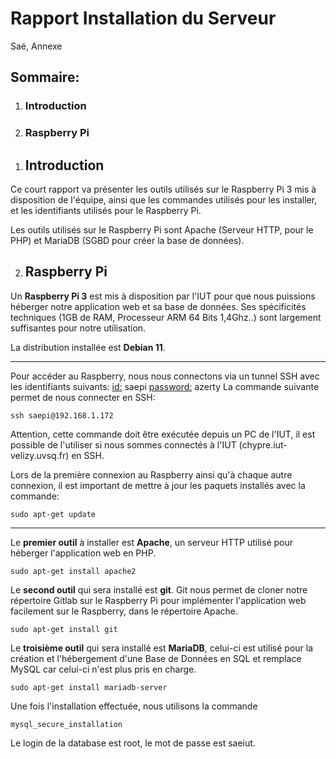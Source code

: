﻿# Rapport Installation du Serveur
Saé, Annexe
## Sommaire:
1. ### Introduction
2. ### Raspberry Pi

###

1. ## Introduction
Ce court rapport va présenter les outils utilisés sur le Raspberry Pi 3 mis à disposition de l'équipe, ainsi que les commandes utilisés pour les installer, et les identifiants utilisés pour le Raspberry Pi.

Les outils utilisés sur le Raspberry Pi sont Apache (Serveur HTTP, pour le PHP) et MariaDB (SGBD pour créer la base de données).

2. ## Raspberry Pi
Un **Raspberry Pi 3** est mis à disposition par l'IUT pour que nous puissions héberger notre application web et sa base de données. Ses spécificités techniques (1GB de RAM, Processeur ARM 64 Bits 1,4Ghz..) sont largement suffisantes pour notre utilisation.

La distribution installée est **Debian 11**. 

---
Pour accéder au Raspberry, nous nous connectons via un tunnel SSH avec les identifiants suivants: 
<u>id:</u> saepi
<u>password:</u> azerty 
La commande suivante permet de nous connecter en SSH:

    ssh saepi@192.168.1.172

Attention, cette commande doit être exécutée depuis un PC de l'IUT, il est possible de l'utiliser si nous sommes connectés à l'IUT (chypre.iut-velizy.uvsq.fr) en SSH.

Lors de la première connexion au Raspberry ainsi qu'à chaque autre connexion, il est important de mettre à jour les paquets installés avec la commande:

    sudo apt-get update

---
Le **premier outil** à installer est **Apache**, un serveur HTTP utilisé pour héberger l'application web en PHP.

    sudo apt-get install apache2
   
   
Le **second outil** qui sera installé est **git**. Git nous permet de cloner notre répertoire Gitlab sur le Raspberry Pi pour implémenter l'application web facilement sur le Raspberry, dans le répertoire Apache.

    sudo apt-get install git


Le **troisième outil** qui sera installé est **MariaDB**, celui-ci est utilisé pour la création et l'hébergement d'une Base de Données en SQL et remplace MySQL car celui-ci n'est plus pris en charge.

    sudo apt-get install mariadb-server

Une fois l'installation effectuée, nous utilisons la commande 

    mysql_secure_installation

Le login de la database est root, le mot de passe est saeiut.